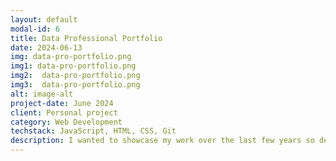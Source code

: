 ```yaml
---
layout: default
modal-id: 6
title: Data Professional Portfolio
date: 2024-06-13
img: data-pro-portfolio.png
img1: data-pro-portfolio.png
img2:  data-pro-portfolio.png
img3:  data-pro-portfolio.png
alt: image-alt
project-date: June 2024
client: Personal project
category: Web Development
techstack: JavaScript, HTML, CSS, Git
description: I wanted to showcase my work over the last few years so decided to make a portfolio page. Used a Jekyll Bootstrap theme in Github Pages as a base to build my more tailored page using JavaScript, HTML, CSS and Git.
---
```


